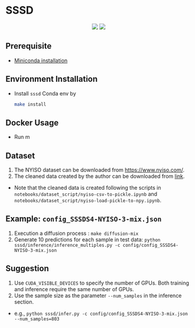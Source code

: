 # SSSD
<p align="center">
  <a href="https://github.com/egpivo/SSSD_CP/actions"><img src="https://github.com/egpivo/SSSD_CP/workflows/Test/badge.svg"/></a>
  <a href="https://codecov.io/gh/egpivo/SSSD_CP"> <img src="https://codecov.io/gh/egpivo/SSSD_CP/graph/badge.svg?token=gtKjUUupSz"/> </a>
</p>


## Prerequisite
- [Miniconda installation](https://docs.anaconda.com/free/miniconda/miniconda-install/)

## Environment Installation
- Install `sssd` Conda env by
   ```bash
   make install
   ```
## Docker Usage
- Run m

## Dataset
1. The NYISO dataset can be downloaded from https://www.nyiso.com/.
2. The cleaned data created by the author can be downloaded from [link](https://drive.google.com/drive/folders/1dwPkBIHSikhQ5ru3HPQiILSnaGAtP3Yr?usp=sharing).

- Note that the cleaned data is created following the scripts in `notebooks/dataset_script/nyiso-csv-to-pickle.ipynb` and `notebooks/dataset_script/nyiso-load-pickle-to-npy.ipynb`.

## Example: `config_SSSDS4-NYISO-3-mix.json`
1. Execution a diffusion process : `make diffusion-mix`
3. Generate 10 predictions for each sample in test data: `python sssd/inference/inference_multiples.py -c config/config_SSSDS4-NYISO-3-mix.json`


## Suggestion
1. Use `CUDA_VISIBLE_DEVICES` to specify the number of GPUs. Both training and inference require the same number of GPUs.
2. Use the sample size as the parameter `--num_samples` in the inference section.
  - e.g., `python sssd/infer.py -c config/config_SSSDS4-NYISO-3-mix.json --num_samples=803`
